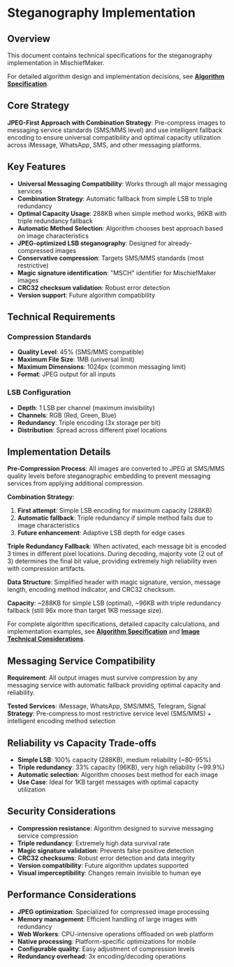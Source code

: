 # Steganography Implementation

## Overview

This document contains technical specifications for the steganography implementation in MischiefMaker.

For detailed algorithm design and implementation decisions, see **[Algorithm Specification](algorithm.md)**.

## Core Strategy

**JPEG-First Approach with Combination Strategy**: Pre-compress images to messaging service standards (SMS/MMS level) and use intelligent fallback encoding to ensure universal compatibility and optimal capacity utilization across iMessage, WhatsApp, SMS, and other messaging platforms.

## Key Features

- **Universal Messaging Compatibility**: Works through all major messaging services
- **Combination Strategy**: Automatic fallback from simple LSB to triple redundancy
- **Optimal Capacity Usage**: 288KB when simple method works, 96KB with triple redundancy fallback
- **Automatic Method Selection**: Algorithm chooses best approach based on image characteristics
- **JPEG-optimized LSB steganography**: Designed for already-compressed images
- **Conservative compression**: Targets SMS/MMS standards (most restrictive)
- **Magic signature identification**: "MSCH" identifier for MischiefMaker images
- **CRC32 checksum validation**: Robust error detection
- **Version support**: Future algorithm compatibility

## Technical Requirements

### **Compression Standards**

- **Quality Level**: 45% (SMS/MMS compatible)
- **Maximum File Size**: 1MB (universal limit)
- **Maximum Dimensions**: 1024px (common messaging limit)
- **Format**: JPEG output for all inputs

### **LSB Configuration**

- **Depth**: 1 LSB per channel (maximum invisibility)
- **Channels**: RGB (Red, Green, Blue)
- **Redundancy**: Triple encoding (3x storage per bit)
- **Distribution**: Spread across different pixel locations

## Implementation Details

**Pre-Compression Process**: All images are converted to JPEG at SMS/MMS quality levels before steganographic embedding to prevent messaging services from applying additional compression.

**Combination Strategy**:

1. **First attempt**: Simple LSB encoding for maximum capacity (288KB)
2. **Automatic fallback**: Triple redundancy if simple method fails due to image characteristics
3. **Future enhancement**: Adaptive LSB depth for edge cases

**Triple Redundancy Fallback**: When activated, each message bit is encoded 3 times in different pixel locations. During decoding, majority vote (2 out of 3) determines the final bit value, providing extremely high reliability even with compression artifacts.

**Data Structure**: Simplified header with magic signature, version, message length, encoding method indicator, and CRC32 checksum.

**Capacity**: ~288KB for simple LSB (optimal), ~96KB with triple redundancy fallback (still 96x more than target 1KB message size).

For complete algorithm specifications, detailed capacity calculations, and implementation examples, see **[Algorithm Specification](algorithm.md)** and **[Image Technical Considerations](image-technical-considerations.md)**.

## Messaging Service Compatibility

**Requirement**: All output images must survive compression by any messaging service with automatic fallback providing optimal capacity and reliability.

**Tested Services**: iMessage, WhatsApp, SMS/MMS, Telegram, Signal
**Strategy**: Pre-compress to most restrictive service level (SMS/MMS) + intelligent encoding method selection

## Reliability vs Capacity Trade-offs

- **Simple LSB**: 100% capacity (288KB), medium reliability (~80-95%)
- **Triple redundancy**: 33% capacity (96KB), very high reliability (~99.9%)
- **Automatic selection**: Algorithm chooses best method for each image
- **Use Case**: Ideal for 1KB target messages with optimal capacity utilization

## Security Considerations

- **Compression resistance**: Algorithm designed to survive messaging service compression
- **Triple redundancy**: Extremely high data survival rate
- **Magic signature validation**: Prevents false positive detection
- **CRC32 checksums**: Robust error detection and data integrity
- **Version compatibility**: Future algorithm updates supported
- **Visual imperceptibility**: Changes remain invisible to human eye

## Performance Considerations

- **JPEG optimization**: Specialized for compressed image processing
- **Memory management**: Efficient handling of large images with redundancy
- **Web Workers**: CPU-intensive operations offloaded on web platform
- **Native processing**: Platform-specific optimizations for mobile
- **Configurable quality**: Easy adjustment of compression levels
- **Redundancy overhead**: 3x encoding/decoding operations
